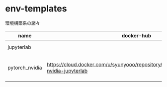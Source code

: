 # env-templates
環境構築系の諸々

| name           | docker-hub                                                   | description                                          |
| -------------- | ------------------------------------------------------------ | ---------------------------------------------------- |
| jupyterlab     |                                                              | vanilla jupyterlab                                   |
| pytorch_nvidia | https://cloud.docker.com/u/syunyooo/repository/docker/syunyooo/pytorch-nvidia-jupyterlab | python3.7, pytorch1.1.0, jupyterlab+ext, tensorboard |

